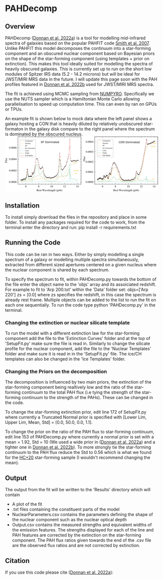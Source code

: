 # PAHDecomp

## Overview
PAHDecomp ([Donnan et al. 2022a]()) is a tool for modelling mid-infrared spectra of galaxies based on the popular PAHFIT code [Smith et al. 2007](https://ui.adsabs.harvard.edu/abs/2007ApJ...656..770S/abstract). Unlike PAHFIT this model decomposes the continuum into a star-forming component and an obscured nuclear component based on Bayesian priors on the shape of the star-forming component (using templates + prior on extinction). This makes this tool ideally suited for modelling the spectra of heavily obscured galaxies. This is currently set up to run on the short low modules of Spitzer IRS data (5.2 - 14.2 microns) but will be ideal for JWST/MIRI MRS data in the future. I will update this page soon with the PAH profiles featured in [Donnan et al. 2022b](https://ui.adsabs.harvard.edu/abs/2022arXiv221004647D/abstract) used for JWST/MIRI MRS spectra. 

The fit is achieved using MCMC sampling from [NUMPYRO](https://github.com/pyro-ppl/numpyro). Specifically we use the NUTS sampler which is a Hamiltonian Monte Carlo allowing parallelisation to speed up computation time. This can even by ran on GPUs or TPUs. 

An example fit is shown below to mock data where the left panel shows a galaxy hosting a CON that is heavily diluted by relatively unobscured star-formaton in the galaxy disk compare to the right panel where the spectrum is dominated by the obscured nucleus.
![alt text](./MockDataFig.png?raw=true)


## Installation
To install simply download the files in the repository and place in some folder. To install any packages required for the code to work, from the terminal enter the directory and run: pip install -r requirements.txt



## Running the Code

This code can be ran in two ways. Either by simply modelling a single spectrum of a galaxy or modelling multiple spectra simultaneously, extracted from different sized apertures centered on a given nucleus where the nuclear component is shared by each spectrum. 

To specify the spectrum to fit, within PAHDecomp.py towards the bottom of the file enter the object name to the 'objs' array and its assoiciated redshift. For example to fit to 'Arp 200.txt' within the 'Data' folder set: 
objs=['Arp 220']
zs = [0.0] 
where zs specifies the redshift, in this case the spectrum is already rest frame. Multiple objects can be added to the list to run the fit on each one sequentially. To run the code type python 'PAHDecomp.py' in the terminal.

### Changing the extinction or nuclear silicate template
To run the model with a different extinction law for the star-forming component add the file to the 'Extinction Curves' folder and at the top of 'SetupFit.py' make sure the file is read in. Similarly to change the silicate profile for the nuclear component, add the file to the 'Nuclear Templates' folder and make sure it is read in in the 'SetupFit.py' file. The ice/CH templates can also be changed in the 'Ice Templates' folder.

### Changing the Priors on the decomposition
The decomposition is influenced by two main priors, the extinction of the star-forming component being realtively low and the ratio of the star-forming continuum to the total PAH flux (i.e tying the strength of the star-forming continuum to the strength of the PAHs). These can be changed in the code. 

To change the star-forming extinction prior, edit line 172 of SetupFit.py where currently a Truncated Normal prior is specified with [Lower Lim, Upper Lim, Mean, Std]  = [0.0, 50.0, 0.0, 1.1]. 

To change the prior on the ratio of the PAH flux to star-forming continuum, edit line 153 of PAHDecomp.py where currently a normal prior is set with a mean = 1.92, Std = 10 (We used a wide prior in ([Donnan et al. 2022a]()) and a tighter one in  [Donnan et al. 2022b](https://ui.adsabs.harvard.edu/abs/2022arXiv221004647D/abstract)). To more strongly tie the star-forming continuum to the PAH flux reduce the Std to 0.56 which is what we found for the [HC+20](https://ui.adsabs.harvard.edu/abs/2020MNRAS.497.4614H/abstract) star-forming sample (I wouldn't recommend changing the mean).


## Output

The output from the fit will be written to the 'Results' directory which will contain
 - A plot of the fit
 - .txt files containing the constituent parts of the model
 - NuclearParameters.csv contains the parameters defining the shape of the nuclear component such as the nuclear optical depth
 - Output.csv contains the measured strengths and equivalent widths of the emission features. The strengths displayed for each of the line and PAH features are corrected by the extinction on the star-forming component. The PAH flux ratios given towards the end of the .csv file are the observed flux ratios and are not corrected by extinction.


## Citation
If you use this code please cite ([Donnan et al. 2022a]()):


